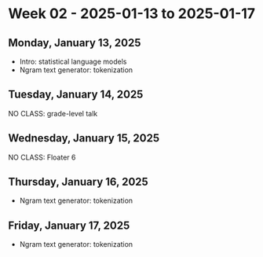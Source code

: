# Week 02 - 2025-01-13 to 2025-01-17

## Monday, January 13, 2025

- Intro: statistical language models
- Ngram text generator: tokenization

## Tuesday, January 14, 2025

NO CLASS: grade-level talk

## Wednesday, January 15, 2025

NO CLASS: Floater 6

## Thursday, January 16, 2025

- Ngram text generator: tokenization

## Friday, January 17, 2025

- Ngram text generator: tokenization
